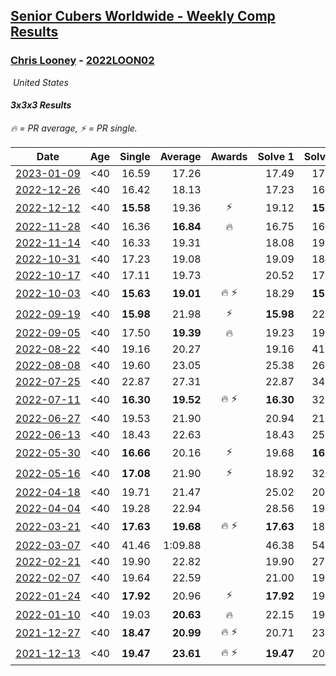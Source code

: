 <style>table {white-space: nowrap;}</style>
<link rel="stylesheet" type="text/css" href="/scw-comp/css/flags.css" />

## [Senior Cubers Worldwide - Weekly Comp Results](/scw-comp/results/)
### [Chris Looney](README.md) - [2022LOON02](https://www.worldcubeassociation.org/persons/2022LOON02?event=333)

<i class="flag flag-US" />&nbsp;United States

#### 3x3x3 Results

<span style="white-space: nowrap;">🔥 = PR average</span>, <span style="white-space: nowrap;">⚡ = PR single</span>.

| Date | Age | Single | Average | Awards | Solve 1 | Solve 2 | Solve 3 | Solve 4 | Solve 5 | Video |
| :--: | :--: | --: | --: | :--: | --: | --: | --: | --: | --: | :-- |
| [2023-01-09](../../results/2023-01-09/333.md) | <40 | 16.59 | 17.26 |  | 17.49 | 17.67 | 16.62 | 16.59 | 22.45 | [Desktop](https://www.facebook.com/chris.looney/videos/559736309417916) / [Mobile](https://m.facebook.com/chris.looney/videos/559736309417916) |
| [2022-12-26](../../results/2022-12-26/333.md) | <40 | 16.42 | 18.13 |  | 17.23 | 16.42 | 21.55 | 17.80 | 19.36 | [Desktop](https://www.facebook.com/chris.looney/videos/1208135349913371) / [Mobile](https://m.facebook.com/chris.looney/videos/1208135349913371) |
| [2022-12-12](../../results/2022-12-12/333.md) | <40 | **15.58** | 19.36 | ⚡ | 19.12 | **15.58** | 20.07 | 22.08 | 18.89 | [Desktop](https://www.facebook.com/chris.looney/videos/857582122249635) / [Mobile](https://m.facebook.com/chris.looney/videos/857582122249635) |
| [2022-11-28](../../results/2022-11-28/333.md) | <40 | 16.36 | **16.84** | 🔥 | 16.75 | 16.39 | 19.27 | 16.36 | 17.37 | [Desktop](https://www.facebook.com/chris.looney/videos/468799915324942) / [Mobile](https://m.facebook.com/chris.looney/videos/468799915324942) |
| [2022-11-14](../../results/2022-11-14/333.md) | <40 | 16.33 | 19.31 |  | 18.08 | 19.40 | 20.44 | 21.28 | 16.33 | [Desktop](https://www.facebook.com/chris.looney/videos/837048330867661) / [Mobile](https://m.facebook.com/chris.looney/videos/837048330867661) |
| [2022-10-31](../../results/2022-10-31/333.md) | <40 | 17.23 | 19.08 |  | 19.09 | 18.30 | 39.62 | 19.86 | 17.23 | [Desktop](https://www.facebook.com/chris.looney/videos/529313888719927) / [Mobile](https://m.facebook.com/chris.looney/videos/529313888719927) |
| [2022-10-17](../../results/2022-10-17/333.md) | <40 | 17.11 | 19.73 |  | 20.52 | 17.11 | 19.34 | 20.66 | 19.32 | [Desktop](https://www.facebook.com/chris.looney/videos/653634846264083) / [Mobile](https://m.facebook.com/chris.looney/videos/653634846264083) |
| [2022-10-03](../../results/2022-10-03/333.md) | <40 | **15.63** | **19.01** | 🔥 ⚡ | 18.29 | **15.63** | 18.09 | 20.64 | 23.18 | [Desktop](https://www.facebook.com/chris.looney/videos/8602440363101216) / [Mobile](https://m.facebook.com/chris.looney/videos/8602440363101216) |
| [2022-09-19](../../results/2022-09-19/333.md) | <40 | **15.98** | 21.98 | ⚡ | **15.98** | 22.02 | 24.11 | 19.80 | 36.38 | [Desktop](https://www.facebook.com/chris.looney/videos/632279908618920) / [Mobile](https://m.facebook.com/chris.looney/videos/632279908618920) |
| [2022-09-05](../../results/2022-09-05/333.md) | <40 | 17.50 | **19.39** | 🔥 | 19.23 | 19.97 | 19.93 | 17.50 | 19.02 | [Desktop](https://www.facebook.com/chris.looney/videos/790004042120579) / [Mobile](https://m.facebook.com/chris.looney/videos/790004042120579) |
| [2022-08-22](../../results/2022-08-22/333.md) | <40 | 19.16 | 20.27 |  | 19.16 | 41.48 | 19.94 | 20.58 | 20.28 | [Desktop](https://www.facebook.com/chris.looney/videos/629180228574822) / [Mobile](https://m.facebook.com/chris.looney/videos/629180228574822) |
| [2022-08-08](../../results/2022-08-08/333.md) | <40 | 19.60 | 23.05 |  | 25.38 | 26.09 | 19.60 | 21.90 | 21.86 | [Desktop](https://www.facebook.com/chris.looney/videos/641971087049970) / [Mobile](https://m.facebook.com/chris.looney/videos/641971087049970) |
| [2022-07-25](../../results/2022-07-25/333.md) | <40 | 22.87 | 27.31 |  | 22.87 | 34.21 | 23.83 | 30.66 | 27.45 | [Desktop](https://www.facebook.com/chris.looney/videos/1202987520283776) / [Mobile](https://m.facebook.com/chris.looney/videos/1202987520283776) |
| [2022-07-11](../../results/2022-07-11/333.md) | <40 | **16.30** | **19.52** | 🔥 ⚡ | **16.30** | 32.80 | 18.00 | 18.15 | 22.40 | [Desktop](https://www.facebook.com/chris.looney/videos/494148799182142) / [Mobile](https://m.facebook.com/chris.looney/videos/494148799182142) |
| [2022-06-27](../../results/2022-06-27/333.md) | <40 | 19.53 | 21.90 |  | 20.94 | 21.73 | 25.58 | 19.53 | 23.04 | [Desktop](https://www.facebook.com/chris.looney/videos/758446088528862) / [Mobile](https://m.facebook.com/chris.looney/videos/758446088528862) |
| [2022-06-13](../../results/2022-06-13/333.md) | <40 | 18.43 | 22.63 |  | 18.43 | 25.61 | 21.35 | 25.21 | 21.33 | [Desktop](https://www.facebook.com/chris.looney/videos/742313190225884) / [Mobile](https://m.facebook.com/chris.looney/videos/742313190225884) |
| [2022-05-30](../../results/2022-05-30/333.md) | <40 | **16.66** | 20.16 | ⚡ | 19.68 | **16.66** | 17.98 | 22.82 | 51.45 | [Desktop](https://www.facebook.com/chris.looney/videos/703475850946621) / [Mobile](https://m.facebook.com/chris.looney/videos/703475850946621) |
| [2022-05-16](../../results/2022-05-16/333.md) | <40 | **17.08** | 21.90 | ⚡ | 18.92 | 32.15 | 21.63 | **17.08** | 25.15 | [Desktop](https://www.facebook.com/chris.looney/videos/1090116361852711) / [Mobile](https://m.facebook.com/chris.looney/videos/1090116361852711) |
| [2022-04-18](../../results/2022-04-18/333.md) | <40 | 19.71 | 21.47 |  | 25.02 | 20.56 | 19.71 | 23.04 | 20.80 | [Desktop](https://www.facebook.com/chris.looney/videos/719263949262190) / [Mobile](https://m.facebook.com/chris.looney/videos/719263949262190) |
| [2022-04-04](../../results/2022-04-04/333.md) | <40 | 19.28 | 22.94 |  | 28.56 | 19.28 | 19.43 | 29.61 | 20.84 | [Desktop](https://www.facebook.com/chris.looney/videos/1075499716657285) / [Mobile](https://m.facebook.com/chris.looney/videos/1075499716657285) |
| [2022-03-21](../../results/2022-03-21/333.md) | <40 | **17.63** | **19.68** | 🔥 ⚡ | **17.63** | 18.64 | 22.10 | 18.31 | 26.08 | [Desktop](https://www.facebook.com/chris.looney/videos/702847657401796) / [Mobile](https://m.facebook.com/chris.looney/videos/702847657401796) |
| [2022-03-07](../../results/2022-03-07/333.md) | <40 | 41.46 | 1:09.88 |  | 46.38 | 54.40 | 1:55.47 | 1:48.87 | 41.46 | [Desktop](https://www.facebook.com/chris.looney/videos/482877963316828) / [Mobile](https://m.facebook.com/chris.looney/videos/482877963316828) |
| [2022-02-21](../../results/2022-02-21/333.md) | <40 | 19.90 | 22.82 |  | 19.90 | 27.18 | 22.86 | 21.82 | 23.77 | [Desktop](https://www.facebook.com/chris.looney/videos/489383352699595) / [Mobile](https://m.facebook.com/chris.looney/videos/489383352699595) |
| [2022-02-07](../../results/2022-02-07/333.md) | <40 | 19.64 | 22.59 |  | 21.00 | 19.64 | 23.89 | 22.89 | 38.13 | [Desktop](https://www.facebook.com/chris.looney/videos/326495192748566) / [Mobile](https://m.facebook.com/chris.looney/videos/326495192748566) |
| [2022-01-24](../../results/2022-01-24/333.md) | <40 | **17.92** | 20.96 | ⚡ | **17.92** | 19.80 | 21.98 | DNF | 21.11 | [Desktop](https://www.facebook.com/chris.looney/videos/1357402214713795) / [Mobile](https://m.facebook.com/chris.looney/videos/1357402214713795) |
| [2022-01-10](../../results/2022-01-10/333.md) | <40 | 19.03 | **20.63** | 🔥 | 22.15 | 19.88 | 19.87 | 19.03 | DNF | [Desktop](https://www.facebook.com/chris.looney/videos/5106588689364805) / [Mobile](https://m.facebook.com/chris.looney/videos/5106588689364805) |
| [2021-12-27](../../results/2021-12-27/333.md) | <40 | **18.47** | **20.99** | 🔥 ⚡ | 20.71 | 23.55 | 19.46 | **18.47** | 22.79 | [Desktop](https://www.facebook.com/chris.looney/videos/633134034472753) / [Mobile](https://m.facebook.com/chris.looney/videos/633134034472753) |
| [2021-12-13](../../results/2021-12-13/333.md) | <40 | **19.47** | **23.61** | 🔥 ⚡ | **19.47** | 20.47 | 25.27 | DNF | 25.10 | [Desktop](https://www.facebook.com/chris.looney/videos/5748838128576206) / [Mobile](https://m.facebook.com/chris.looney/videos/5748838128576206) |


<!-- Global site tag (gtag.js) - Google Analytics -->
<script async src="https://www.googletagmanager.com/gtag/js?id=UA-86348435-3"></script>
<script>window.dataLayer = window.dataLayer || []; function gtag() {dataLayer.push(arguments);} gtag('js', new Date()); gtag('config', 'UA-86348435-3');</script>
